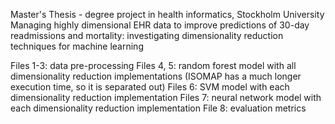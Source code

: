 Master's Thesis - degree project in health informatics, Stockholm University
Managing highly dimensional EHR data to improve predictions of 30-day readmissions and mortality: investigating dimensionality reduction techniques for machine learning

Files 1-3: data pre-processing
Files 4, 5: random forest model with all dimensionality reduction implementations (ISOMAP has a much longer execution time, so it is separated out)
Files 6: SVM model with each dimensionality reduction implementation
Files 7: neural network model with each dimensionality reduction implementation
File 8: evaluation metrics
